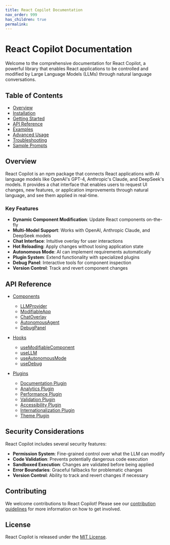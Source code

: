 ```yaml
---
title: React Copilot Documentation
nav_order: 999
has_children: true
permalink: 
---
```

# React Copilot Documentation

Welcome to the comprehensive documentation for React Copilot, a powerful library that enables React applications to be controlled and modified by Large Language Models (LLMs) through natural language conversations.

## Table of Contents

- [Overview](#overview)
- [Installation](installation-guide.md)
- [Getting Started](getting-started.md)
- [API Reference](#api-reference)
- [Examples](examples.md)
- [Advanced Usage](advanced/README.md)
- [Troubleshooting](troubleshooting.md)
- [Sample Prompts](sample-prompts.md)

## Overview

React Copilot is an npm package that connects React applications with AI language models like OpenAI's GPT-4, Anthropic's Claude, and DeepSeek's models. It provides a chat interface that enables users to request UI changes, new features, or application improvements through natural language, and see them applied in real-time.

### Key Features

- **Dynamic Component Modification**: Update React components on-the-fly
- **Multi-Model Support**: Works with OpenAI, Anthropic Claude, and DeepSeek models
- **Chat Interface**: Intuitive overlay for user interactions
- **Hot Reloading**: Apply changes without losing application state
- **Autonomous Mode**: AI can implement requirements automatically
- **Plugin System**: Extend functionality with specialized plugins
- **Debug Panel**: Interactive tools for component inspection
- **Version Control**: Track and revert component changes

## API Reference

- [Components](components/README.md)
  - [LLMProvider](components/llm-provider.md)
  - [ModifiableApp](components/modifiable-app.md)
  - [ChatOverlay](components/chat-overlay.md)
  - [AutonomousAgent](components/autonomous-agent.md)
  - [DebugPanel](components/debug-panel.md)

- [Hooks](hooks/README.md)
  - [useModifiableComponent](hooks/use-modifiable-component.md)
  - [useLLM](hooks/use-llm.md)
  - [useAutonomousMode](hooks/use-autonomous-mode.md)
  - [useDebug](hooks/use-debug.md)

- [Plugins](plugins/README.md)
  - [Documentation Plugin](plugins/documentation-plugin.md)
  - [Analytics Plugin](plugins/analytics-plugin.md)
  - [Performance Plugin](plugins/performance-plugin.md)
  - [Validation Plugin](plugins/validation-plugin.md)
  - [Accessibility Plugin](plugins/accessibility-plugin.md)
  - [Internationalization Plugin](plugins/internationalization-plugin.md)
  - [Theme Plugin](plugins/theme-plugin.md)

## Security Considerations

React Copilot includes several security features:

- **Permission System**: Fine-grained control over what the LLM can modify
- **Code Validation**: Prevents potentially dangerous code execution
- **Sandboxed Execution**: Changes are validated before being applied
- **Error Boundaries**: Graceful fallbacks for problematic changes
- **Version Control**: Ability to track and revert changes if necessary

## Contributing

We welcome contributions to React Copilot! Please see our [contribution guidelines](advanced/contributing.md) for more information on how to get involved.

## License

React Copilot is released under the [MIT License](advanced/license.md).